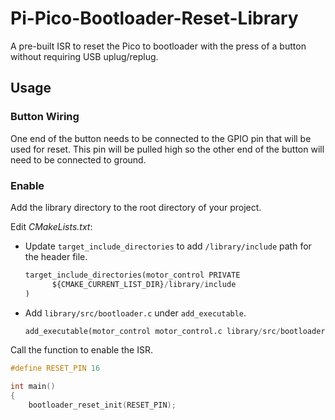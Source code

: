 # Pi-Pico-Bootloader-Reset-Library
A pre-built ISR to reset the Pico to bootloader with the press of a button without requiring USB uplug/replug.

## Usage
### Button Wiring
One end of the button needs to be connected to the GPIO pin that will be used for reset. This pin will be pulled high so the other end of the button will need to be connected to ground.
### Enable
Add the library directory to the root directory of your project.

Edit _CMakeLists.txt_:
- Update `target_include_directories` to add `/library/include` path for the header file.
  
  ```python
  target_include_directories(motor_control PRIVATE
        ${CMAKE_CURRENT_LIST_DIR}/library/include
  )
  ```
- Add `library/src/bootloader.c` under `add_executable`.
  
  ```python
  add_executable(motor_control motor_control.c library/src/bootloader.c)
  ```

Call the function to enable the ISR.
```C
#define RESET_PIN 16

int main()
{
    bootloader_reset_init(RESET_PIN);
```
